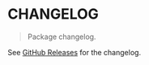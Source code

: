# CHANGELOG

> Package changelog.

See [GitHub Releases](https://github.com/stdlib-js/math-base-tools-evalrational-compile/releases) for the changelog.